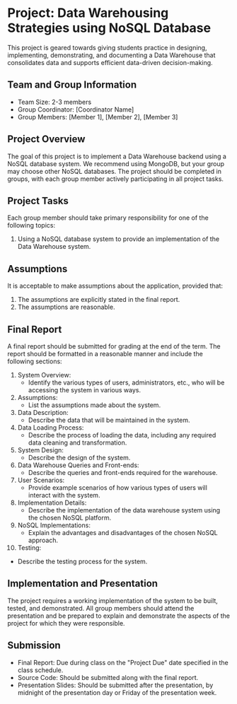 # Project: Data Warehousing Strategies using NoSQL Database

This project is geared towards giving students practice in designing, implementing, demonstrating, and documenting a Data Warehouse that consolidates data and supports efficient data-driven decision-making.

## Team and Group Information

- Team Size: 2-3 members
- Group Coordinator: [Coordinator Name]
- Group Members: [Member 1], [Member 2], [Member 3]

## Project Overview

The goal of this project is to implement a Data Warehouse backend using a NoSQL database system. We recommend using MongoDB, but your group may choose other NoSQL databases. The project should be completed in groups, with each group member actively participating in all project tasks.

## Project Tasks

Each group member should take primary responsibility for one of the following topics:

1. Using a NoSQL database system to provide an implementation of the Data Warehouse system.

## Assumptions

It is acceptable to make assumptions about the application, provided that:

1. The assumptions are explicitly stated in the final report.
2. The assumptions are reasonable.

## Final Report

A final report should be submitted for grading at the end of the term. The report should be formatted in a reasonable manner and include the following sections:

1. System Overview:
   - Identify the various types of users, administrators, etc., who will be accessing the system in various ways.
2. Assumptions:
   - List the assumptions made about the system.
3. Data Description:
   - Describe the data that will be maintained in the system.
4. Data Loading Process:
   - Describe the process of loading the data, including any required data cleaning and transformation.
5. System Design:
   - Describe the design of the system.
6. Data Warehouse Queries and Front-ends:
   - Describe the queries and front-ends required for the warehouse.
7. User Scenarios:
   - Provide example scenarios of how various types of users will interact with the system.
8. Implementation Details:
   - Describe the implementation of the data warehouse system using the chosen NoSQL platform.
9. NoSQL Implementations:
   - Explain the advantages and disadvantages of the chosen NoSQL approach.
10. Testing:

- Describe the testing process for the system.

## Implementation and Presentation

The project requires a working implementation of the system to be built, tested, and demonstrated. All group members should attend the presentation and be prepared to explain and demonstrate the aspects of the project for which they were responsible.

## Submission

- Final Report: Due during class on the "Project Due" date specified in the class schedule.
- Source Code: Should be submitted along with the final report.
- Presentation Slides: Should be submitted after the presentation, by midnight of the presentation day or Friday of the presentation week.
